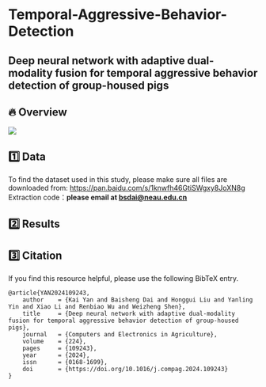 # Temporal-Aggressive-Behavior-Detection
## Deep neural network with adaptive dual-modality fusion for temporal aggressive behavior detection of group-housed pigs

## 🔥 Overview
![](./figs/framework.png)

## 1️⃣ Data
To find the dataset used in this study, please make sure all files are downloaded from: https://pan.baidu.com/s/1knwfh46GtiSWgxy8JoXN8g  
Extraction code：**please email at bsdai@neau.edu.cn**


## 2️⃣ Results


## 3️⃣ Citation
If you find this resource helpful, please use the following BibTeX entry.
```
@article{YAN2024109243,
    author    = {Kai Yan and Baisheng Dai and Honggui Liu and Yanling Yin and Xiao Li and Renbiao Wu and Weizheng Shen},
    title     = {Deep neural network with adaptive dual-modality fusion for temporal aggressive behavior detection of group-housed pigs},
    journal   = {Computers and Electronics in Agriculture},
    volume    = {224},
    pages     = {109243},
    year      = {2024},
    issn      = {0168-1699},
    doi       = {https://doi.org/10.1016/j.compag.2024.109243}
}
```
